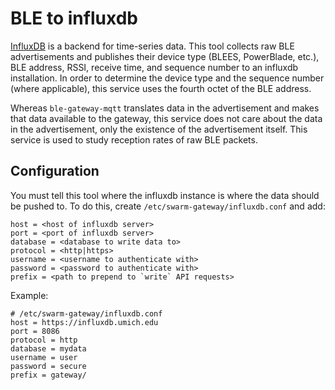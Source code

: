 BLE to influxdb
===================

[InfluxDB](https://influxdata.com/) is a backend for time-series data. This
tool collects raw BLE advertisements and publishes their device type (BLEES,
PowerBlade, etc.), BLE address, RSSI, receive time, and sequence number to an
influxdb installation. In order to determine the device type and the sequence
number (where applicable), this service uses the fourth octet of the BLE
address.

Whereas `ble-gateway-mqtt` translates data in the advertisement and makes that
data available to the gateway, this service does not care about the data in the
advertisement, only the existence of the advertisement itself. This service is
used to study reception rates of raw BLE packets.


Configuration
-------------

You must tell this tool where the influxdb instance is where the data should
be pushed to. To do this, create `/etc/swarm-gateway/influxdb.conf` and add:

    host = <host of influxdb server>
    port = <port of influxdb server>
    database = <database to write data to>
    protocol = <http|https>
    username = <username to authenticate with>
    password = <password to authenticate with>
    prefix = <path to prepend to `write` API requests>

Example:

    # /etc/swarm-gateway/influxdb.conf
    host = https://influxdb.umich.edu
    port = 8086
    protocol = http
    database = mydata
    username = user
    password = secure
    prefix = gateway/
